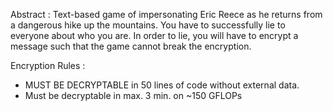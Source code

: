 

Abstract : Text-based game of impersonating Eric Reece as he returns from a dangerous hike up the mountains. You have to successfully lie to everyone about who you are. In order to lie, you will have to encrypt a message such that the game cannot break the encryption.

Encryption Rules :
* MUST BE DECRYPTABLE in 50 lines of code without external data.
* Must be decryptable in max. 3 min. on ~150 GFLOPs
